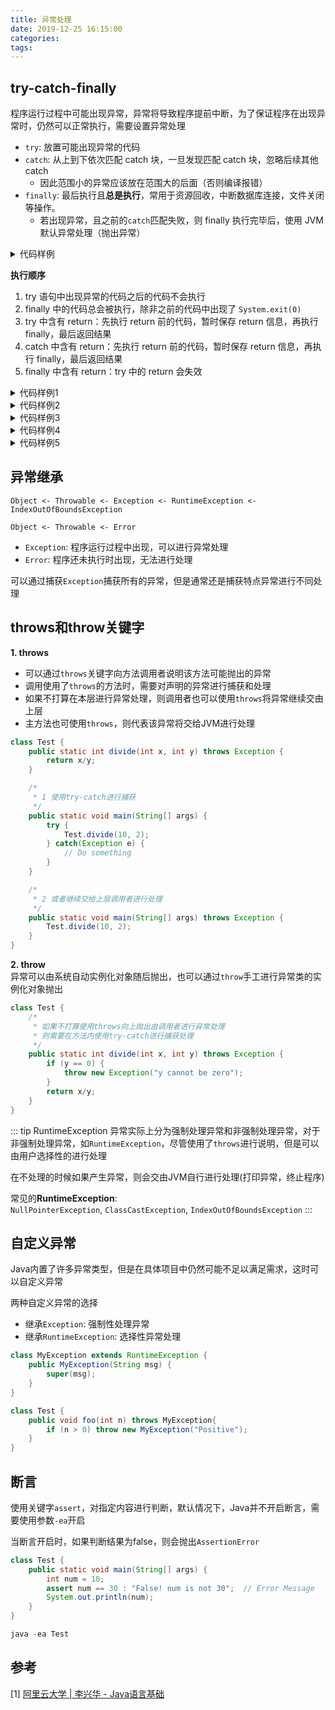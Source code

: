 ```yaml
---
title: 异常处理
date: 2019-12-25 16:15:00
categories: 
tags:
---
```

## try-catch-finally
程序运行过程中可能出现异常，异常将导致程序提前中断，为了保证程序在出现异常时，仍然可以正常执行，需要设置异常处理

- `try`: 放置可能出现异常的代码
- `catch`: 从上到下依次匹配 catch 块，一旦发现匹配 catch 块，忽略后续其他 catch 
    + 因此范围小的异常应该放在范围大的后面（否则编译报错）
- `finally`: 最后执行且**总是执行**，常用于资源回收，中断数据库连接，文件关闭等操作。
    + 若出现异常，且之前的`catch`匹配失败，则 finally 执行完毕后，使用 JVM 默认异常处理（抛出异常）

<details>
<summary>代码样例</summary>

```java
try {
} catch (Exception e) {
} catch (IOException e) {
}
// 会报错，因为 IOException 继承 Exception，IOException永远不会被匹配

try {
    int res = 5 / 0;
} finally {
    System.out.println("finally");
}
/* Output
finally
Exception in thread "main" java.lang.ArithmeticException: / by zero
    at driver.Driver.main(Driver.java:7) */
```

</details>


**执行顺序**  
1. try 语句中出现异常的代码之后的代码不会执行
2. finally 中的代码总会被执行，除非之前的代码中出现了 `System.exit(0)`
3. try 中含有 return：先执行 return 前的代码，暂时保存 return 信息，再执行 finally，最后返回结果
4. catch 中含有 return：先执行 return 前的代码，暂时保存 return 信息，再执行 finally，最后返回结果
5. finally 中含有 return：try 中的 return 会失效

<details>
<summary>代码样例1</summary>

```java
try {
    int res = 2/0; 
    System.out.println("try");      
} catch(ArithmeticException ae) {
    System.out.println("catch");
} finally {
    System.out.println("finally");
}
System.out.println("There");
```
```text
catch
finally
There
```

</details>

<details>
<summary>代码样例2</summary>

```java
try {
    int res = 2/0; 
    System.out.println("try");      
} catch(ArithmeticException ae) {
    System.out.println("catch");
    System.exit(0);
} finally {
    System.out.println("finally"); // 不会执行
}
System.out.println("There");
```
```text
catch
```

</details>

<details>
<summary>代码样例3</summary>

```java
// try中带有return时，会先执行return前的代码，然后暂时保存需要return的信息
// 再执行finally中的代码，最后再通过return返回之前保存的信息
public static void main(String[] args) {
    System.out.println("return: i=" + test());
}

public static int test() {
    int i = 0;
    try {
        System.out.println("try: i=" + i);
        return i;
    } catch(ArithmeticException ae) {
        System.out.println("catch");
    } finally {
        i++;
        System.out.println("finally: i=" + i);
    }
    i++;
    System.out.println("There: i=" + i);
    return i;
}
```
```text
try: i=0
finally: i=1
return: i=0
```

</details>

<details>
<summary>代码样例4</summary>

```java
public static int test() {
    int i = 0;
    try {
        System.out.println("try: i=" + i);
        int res = 5/0;
    } catch(ArithmeticException ae) {
        System.out.println("catch: i=" + i);
        return i;
    } finally {
        i++;
        System.out.println("finally: i=" + i);
    }
    i++;
    System.out.println("There: i=" + i);
    return i;
}
```
```text
try: i=0
catch: i=0
finally: i=1
return: i=0
```

</details>

<details>
<summary>代码样例5</summary>

```java
public static int test() {
    int i = 0;
    try {
        System.out.println("try: i=" + i);
        return i;
    } catch(ArithmeticException ae) {
        i++;
        System.out.println("catch: i=" + i);
        return i;
    } finally {
        i++;
        System.out.println("finally: i=" + i);
        return i;
    }
}
```
```text
// try 失效
try: i=0
finally: i=1
return: i=1
```

```java
public static int test() {
    int i = 0;
    try {
        System.out.println("try: i=" + i);
        int res = 5/0;
        return i;
    } catch(ArithmeticException ae) {
        i++;
        System.out.println("catch: i=" + i);
        return i;
    } finally {
        i++;
        System.out.println("finally: i=" + i);
        return i;
    }
}
```
```text
// catch 失效
try: i=0
catch: i=1
finally: i=2
return: i=2
```

</details>


## 异常继承
`Object <- Throwable <- Exception <- RuntimeException <- IndexOutOfBoundsException`  

`Object <- Throwable <- Error`


- `Exception`: 程序运行过程中出现，可以进行异常处理
- `Error`: 程序还未执行时出现，无法进行处理

可以通过捕获`Exception`捕获所有的异常，但是通常还是捕获特点异常进行不同处理


## throws和throw关键字
**1. throws**  
- 可以通过`throws`关键字向方法调用者说明该方法可能抛出的异常
- 调用使用了`throws`的方法时，需要对声明的异常进行捕获和处理
- 如果不打算在本层进行异常处理，则调用者也可以使用`throws`将异常继续交由上层
- 主方法也可使用`throws`，则代表该异常将交给JVM进行处理

```java
class Test {
    public static int divide(int x, int y) throws Exception {
        return x/y;
    }

    /*
     * 1 使用try-catch进行捕获
     */
    public static void main(String[] args) {
        try {
            Test.divide(10, 2);
        } catch(Exception e) {
            // Do something
        }
    }

    /*
     * 2 或者继续交给上层调用者进行处理
     */
    public static void main(String[] args) throws Exception {
        Test.divide(10, 2);
    }
}
```

**2. throw**  
异常可以由系统自动实例化对象随后抛出，也可以通过`throw`手工进行异常类的实例化对象抛出

```java
class Test {
    /*
     * 如果不打算使用throws向上抛出由调用者进行异常处理
     * 则需要在方法内使用try-catch进行捕获处理
     */
    public static int divide(int x, int y) throws Exception {
        if (y == 0) {
            throw new Exception("y cannot be zero");
        }
        return x/y;
    }
}
```

::: tip RuntimeException
异常实际上分为强制处理异常和非强制处理异常，对于非强制处理异常，如`RuntimeException`，尽管使用了`throws`进行说明，但是可以由用户选择性的进行处理

在不处理的时候如果产生异常，则会交由JVM自行进行处理(打印异常，终止程序)

常见的**RuntimeException**:  
`NullPointerException`, `ClassCastException`, `IndexOutOfBoundsException`
:::

## 自定义异常
Java内置了许多异常类型，但是在具体项目中仍然可能不足以满足需求，这时可以自定义异常

两种自定义异常的选择
- 继承`Exception`: 强制性处理异常
- 继承`RuntimeException`: 选择性异常处理

```java
class MyException extends RuntimeException {
    public MyException(String msg) {
        super(msg);
    }
}

class Test {
    public void foo(int n) throws MyException{
        if (n > 0) throw new MyException("Positive");
    }
}
```

## 断言
使用关键字`assert`，对指定内容进行判断，默认情况下，Java并不开启断言，需要使用参数`-ea`开启

当断言开启时，如果判断结果为false，则会抛出`AssertionError`

```java
class Test {
    public static void main(String[] args) {
        int num = 10;
        assert num == 30 : "False! num is not 30";  // Error Message
        System.out.println(num);
    }
}

java -ea Test
```

## 参考
[1] [阿里云大学 | 李兴华 - Java语言基础](https://edu.aliyun.com/roadmap/java?spm=5176.13345299.1392477.3.63ddf153q7QkVf)

